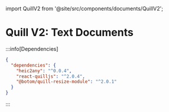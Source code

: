 import QuillV2 from '@site/src/components/documents/QuillV2';


# Quill V2: Text Documents

<QuillV2 id="d20ee4cf-537a-4a21-91e3-25f5e88339ff" />

<QuillV2 id="784205dd-c98e-4049-9a8d-41d420d0cb5c" theme="bubble"/>



:::info[Dependencies]
```json
{
  "dependencies": {
    "heic2any": "^0.0.4",
    "react-quilljs": "^2.0.4",
    "@botom/quill-resize-module": "^2.0.1"
  }
}
```
:::